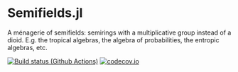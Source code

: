 # Semifields.jl
A ménagerie of semifields: semirings with a multiplicative group instead of a dioid. E.g. the tropical algebras, the algebra of probabilities, the entropic algebras, etc.

[![Build status (Github Actions)](https://github.com/FJValverde/Semifields.jl/workflows/CI/badge.svg)](https://github.com/FJValverde/Semifields.jl/actions)
[![codecov.io](http://codecov.io/github/FJValverde/Semifields.jl/coverage.svg?branch=main)](http://codecov.io/github/FJValverde/Semifields.jl?branch=main)

